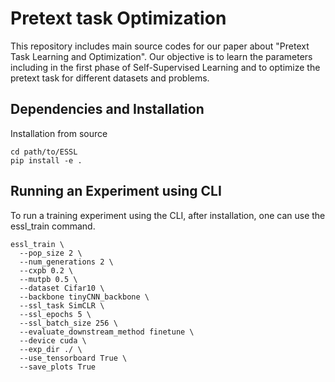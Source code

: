 # Pretext task Optimization  

This repository includes main source codes for our paper about "Pretext Task Learning and Optimization".
Our objective is to learn the parameters including in the first phase of Self-Supervised Learning and to optimize the pretext task for different datasets and problems.

## Dependencies and Installation

Installation from source

```
cd path/to/ESSL
pip install -e .
```

## Running an Experiment using CLI

To run a training experiment using the CLI, after installation, one can use the essl_train command.

```
essl_train \
  --pop_size 2 \
  --num_generations 2 \
  --cxpb 0.2 \
  --mutpb 0.5 \
  --dataset Cifar10 \
  --backbone tinyCNN_backbone \
  --ssl_task SimCLR \
  --ssl_epochs 5 \
  --ssl_batch_size 256 \
  --evaluate_downstream_method finetune \
  --device cuda \
  --exp_dir ./ \
  --use_tensorboard True \
  --save_plots True
```
